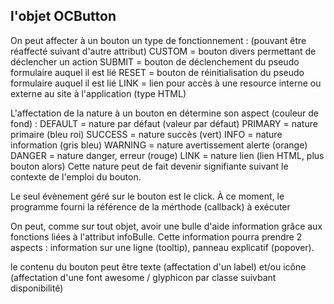 l'objet OCButton
----------------

On peut affecter à un bouton un type de fonctionnement : (pouvant être réaffecté suivant d'autre attribut)
    CUSTOM  = bouton divers permettant de déclencher un action
    SUBMIT  = bouton de déclenchement du pseudo formulaire auquel il est lié
    RESET   = bouton de réinitialisation du pseudo formulaire auquel il est lié
    LINK    = lien pour accès à une resource interne ou externe au site à l'application (type HTML)

L'affectation de la nature à un bouton en détermine son aspect (couleur de fond) :
    DEFAULT = nature par défaut (valeur par défaut)
    PRIMARY = nature primaire (bleu roi)
    SUCCESS = nature succès (vert)
    INFO    = nature information (gris bleu)
    WARNING = nature avertissement alerte (orange)
    DANGER  = nature danger, erreur (rouge)
    LINK    = nature lien (lien HTML, plus bouton alors)
Cette nature peut de fait devenir signifiante suivant le contexte de l'emploi du bouton.

Le seul évènement géré sur le bouton est le click. À ce moment, le programme fourni la référence de la mérthode (callback) à exécuter

On peut, comme sur tout objet, avoir une bulle d'aide information grâce aux fonctions liées à l'attribut infoBulle.
Cette information pourra prendre 2 aspects : information sur une ligne (tooltip), panneau explicatif (popover).

le contenu du bouton peut être texte (affectation d'un label) et/ou icône (affectation d'une font awesome / glyphicon par classe suivbant disponibilité)